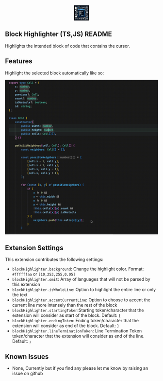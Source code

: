 <p align="center">
  <img src="icon.jpeg" alt="drawing" width="50" />
</p>

## Block Highlighter (TS,JS) README

Highlights the intended block of code that contains the
cursor.

## Features

Highlight the selected block automatically like
so:

![Color is 10 red, 253 green, 255 blue, 0.04 alpha](usage.gif 'Example')

## Extension Settings

This extension contributes the following settings:

- `blockHighlighter.background`: Change the highlight
  color. Format: `#ffffffaa` or `[10,253,255,0.05]`
- `blockHighlighter.omit`: Array of languages that will
  not be parsed by this extension
- `blockHighlighter.isWholeLine`: Option to highlight
  the entire line or only the text
- `blockHighlighter.accentCurrentLine`: Option to
  choose to accent the current line more intensely
  than the rest of the block
- `blockHighlighter.startingToken`:Starting token/character that the extension will consider as start of the block. Default: `{`
- `blockHighlighter.endingToken`: Ending token/character that the extension will consider as end of the block. Default: `}`
- `blockHighlighter.lineTerminationToken`: Line Termination Token token/character that the extension will consider as end of the line. Default: `;`

## Known Issues

- None, Currently but if you find any please let me know by raising an issue on github
